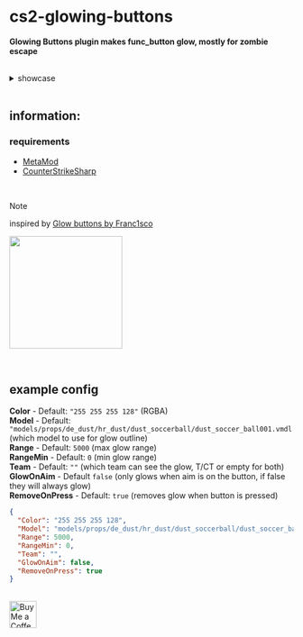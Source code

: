 # cs2-glowing-buttons

**Glowing Buttons plugin makes func_button glow, mostly for zombie escape**

<br>

<details>
	<summary>showcase</summary>
	<img src="https://cdn.discordapp.com/attachments/1039451649254629406/1273072243076763668/20240814021413_1.jpg?ex=66bd486b&is=66bbf6eb&hm=9a8e741d24cec0620c4db0b772d488e552336b9a07512004d56c8a5546b3218c&" width="500">
</details>

<br>

## information:

### requirements

- [MetaMod](https://cs2.poggu.me/metamod/installation)
- [CounterStrikeSharp](https://github.com/roflmuffin/CounterStrikeSharp)

<br>

> [!NOTE]
> inspired by [Glow buttons by Franc1sco](https://forums.alliedmods.net/showthread.php?p=2408999)

<img src="https://github.com/user-attachments/assets/53e486cc-8da4-45ab-bc6e-eb38145aba36" height="200px"> <br>

<br>

## example config

**Color** - Default: `"255 255 255 128"` (RGBA) <br>
**Model** - Default: `"models/props/de_dust/hr_dust/dust_soccerball/dust_soccer_ball001.vmdl` (which model to use for glow outline) <br>
**Range** - Default: `5000` (max glow range) <br>
**RangeMin** - Default: `0` (min glow range) <br>
**Team** - Default: `""` (which team can see the glow, T/CT or empty for both) <br>
**GlowOnAim** - Default `false` (only glows when aim is on the button, if false they will always glow) <br>
**RemoveOnPress** - Default: `true` (removes glow when button is pressed) <br>

```json
{
  "Color": "255 255 255 128",
  "Model": "models/props/de_dust/hr_dust/dust_soccerball/dust_soccer_ball001.vmdl",
  "Range": 5000,
  "RangeMin": 0,
  "Team": "",
  "GlowOnAim": false,
  "RemoveOnPress": true
}
```

<br> <a href='https://ko-fi.com/exkludera' target='_blank'><img src='https://cdn.ko-fi.com/cdn/kofi5.png' height='48px' alt='Buy Me a Coffee at ko-fi.com' /></a>
